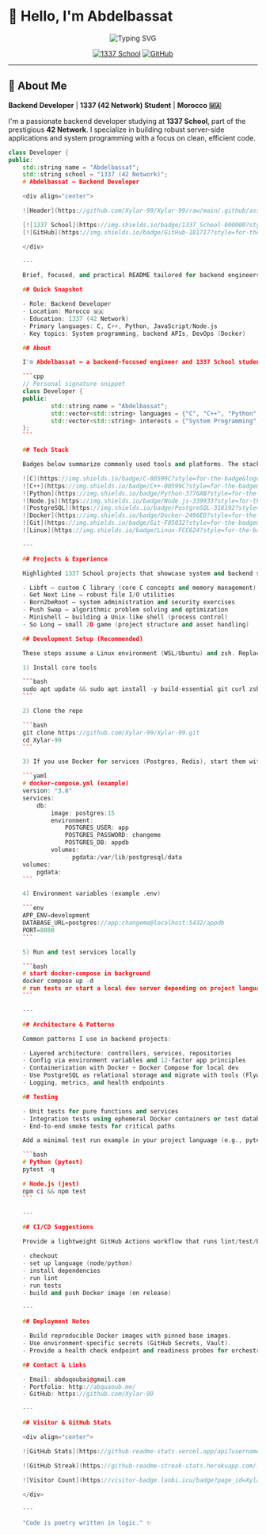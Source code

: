 # 👋 Hello, I'm Abdelbassat

<div align="center">
  
![Typing SVG](https://readme-typing-svg.demolab.com?font=Fira+Code&weight=600&size=28&duration=4000&pause=1000&color=00D4FF&center=true&vCenter=true&width=600&lines=Backend+Developer+🚀;1337+Student+🎓;System+Programmer+💻;Problem+Solver+🧩)

[![1337 School](https://img.shields.io/badge/1337_School-000000?style=for-the-badge&logo=42&logoColor=white)](#)
[![GitHub](https://img.shields.io/badge/GitHub-181717?style=for-the-badge&logo=github&logoColor=white)](https://github.com/Xylar-99)

</div>

---

## 🚀 About Me

**Backend Developer** | **1337 (42 Network) Student** | **Morocco 🇲🇦**

I'm a passionate backend developer studying at **1337 School**, part of the prestigious **42 Network**. I specialize in building robust server-side applications and system programming with a focus on clean, efficient code.

```cpp
class Developer {
public:
    std::string name = "Abdelbassat";
    std::string school = "1337 (42 Network)";
    # Abdelbassat — Backend Developer

    <div align="center">

    ![Header](https://github.com/Xylar-99/Xylar-99/raw/main/.github/assets/header.png)

    [![1337 School](https://img.shields.io/badge/1337_School-000000?style=for-the-badge&logo=42&logoColor=white)](#)
    [![GitHub](https://img.shields.io/badge/GitHub-181717?style=for-the-badge&logo=github&logoColor=white)](https://github.com/Xylar-99)

    </div>

    ---

    Brief, focused, and practical README tailored for backend engineers. This file highlights your skills, project experience, development setup, architecture patterns, testing, CI/CD and deployment notes so other developers and employers can quickly evaluate and reproduce your work.

    ## Quick Snapshot

    - Role: Backend Developer
    - Location: Morocco 🇲🇦
    - Education: 1337 (42 Network)
    - Primary languages: C, C++, Python, JavaScript/Node.js
    - Key topics: System programming, backend APIs, DevOps (Docker)

    ## About

    I'm Abdelbassat — a backend-focused engineer and 1337 School student who builds robust server-side systems and enjoys low-level systems programming. I aim for clean, testable code and reproducible environments.

    ```cpp
    // Personal signature snippet
    class Developer {
    public:
            std::string name = "Abdelbassat";
            std::vector<std::string> languages = {"C", "C++", "Python", "JavaScript"};
            std::vector<std::string> interests = {"System Programming", "Backend APIs", "DevOps"};
    };
    ```

    ## Tech Stack

    Badges below summarize commonly used tools and platforms. The stack emphasizes backend-friendly tech.

    ![C](https://img.shields.io/badge/C-00599C?style=for-the-badge&logo=c&logoColor=white)
    ![C++](https://img.shields.io/badge/C++-00599C?style=for-the-badge&logo=c%2B%2B&logoColor=white)
    ![Python](https://img.shields.io/badge/Python-3776AB?style=for-the-badge&logo=python&logoColor=white)
    ![Node.js](https://img.shields.io/badge/Node.js-339933?style=for-the-badge&logo=nodedotjs&logoColor=white)
    ![PostgreSQL](https://img.shields.io/badge/PostgreSQL-316192?style=for-the-badge&logo=postgresql&logoColor=white)
    ![Docker](https://img.shields.io/badge/Docker-2496ED?style=for-the-badge&logo=docker&logoColor=white)
    ![Git](https://img.shields.io/badge/Git-F05032?style=for-the-badge&logo=git&logoColor=white)
    ![Linux](https://img.shields.io/badge/Linux-FCC624?style=for-the-badge&logo=linux&logoColor=black)

    ---

    ## Projects & Experience

    Highlighted 1337 School projects that showcase system and backend skills:

    - Libft — custom C library (core C concepts and memory management)
    - Get Next Line — robust file I/O utilities
    - Born2beRoot — system administration and security exercises
    - Push Swap — algorithmic problem solving and optimization
    - Minishell — building a Unix-like shell (process control)
    - So Long — small 2D game (project structure and asset handling)

    ## Development Setup (Recommended)

    These steps assume a Linux environment (WSL/Ubuntu) and zsh. Replace values with your preferred versions.

    1) Install core tools

    ```bash
    sudo apt update && sudo apt install -y build-essential git curl zsh docker.io docker-compose
    ```

    2) Clone the repo

    ```bash
    git clone https://github.com/Xylar-99/Xylar-99.git
    cd Xylar-99
    ```

    3) If you use Docker for services (Postgres, Redis), start them with Docker Compose (example below)

    ```yaml
    # docker-compose.yml (example)
    version: "3.8"
    services:
        db:
            image: postgres:15
            environment:
                POSTGRES_USER: app
                POSTGRES_PASSWORD: changeme
                POSTGRES_DB: appdb
            volumes:
                - pgdata:/var/lib/postgresql/data
    volumes:
        pgdata:
    ```

    4) Environment variables (example .env)

    ```env
    APP_ENV=development
    DATABASE_URL=postgres://app:changeme@localhost:5432/appdb
    PORT=8080
    ```

    5) Run and test services locally

    ```bash
    # start docker-compose in background
    docker compose up -d
    # run tests or start a local dev server depending on project language
    ```

    ---

    ## Architecture & Patterns

    Common patterns I use in backend projects:

    - Layered architecture: controllers, services, repositories
    - Config via environment variables and 12-factor app principles
    - Containerization with Docker + Docker Compose for local dev
    - Use PostgreSQL as relational storage and migrate with tools (Flyway, Alembic, prisma, etc.)
    - Logging, metrics, and health endpoints

    ## Testing

    - Unit tests for pure functions and services
    - Integration tests using ephemeral Docker containers or test databases
    - End-to-end smoke tests for critical paths

    Add a minimal test run example in your project language (e.g., pytest, jest, or custom C test harness):

    ```bash
    # Python (pytest)
    pytest -q

    # Node.js (jest)
    npm ci && npm test
    ```

    ---

    ## CI/CD Suggestions

    Provide a lightweight GitHub Actions workflow that runs lint/test/build and optionally builds Docker images and pushes tags on release. Example pipeline steps:

    - checkout
    - set up language (node/python)
    - install dependencies
    - run lint
    - run tests
    - build and push Docker image (on release)

    ---

    ## Deployment Notes

    - Build reproducible Docker images with pinned base images.
    - Use environment-specific secrets (GitHub Secrets, Vault).
    - Provide a health check endpoint and readiness probes for orchestrators.

    ## Contact & Links

    - Email: abdoqoubai@gmail.com
    - Portfolio: http://abquaoub.me/
    - GitHub: https://github.com/Xylar-99

    ---

    ## Visitor & GitHub Stats

    <div align="center">

    ![GitHub Stats](https://github-readme-stats.vercel.app/api?username=Xylar-99&show_icons=true&theme=tokyonight&hide_border=true&count_private=true)

    ![GitHub Streak](https://github-readme-streak-stats.herokuapp.com/?user=Xylar-99&theme=tokyonight&hide_border=true)

    ![Visitor Count](https://visitor-badge.laobi.icu/badge?page_id=Xylar-99.Xylar-99)

    </div>

    ---

    "Code is poetry written in logic." ✨
